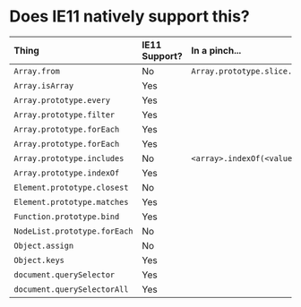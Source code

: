 # Does IE11 natively support this?

| Thing                        | IE11 Support? | In a pinch...                          |
|:-----------------------------|:--------------|:---------------------------------------|
| `Array.from`                 | No            | `Array.prototype.slice.call(<object>)` |
| `Array.isArray`              | Yes           |                                        |
| `Array.prototype.every`      | Yes           |                                        |
| `Array.prototype.filter`     | Yes           |                                        |
| `Array.prototype.forEach`    | Yes           |                                        |
| `Array.prototype.forEach`    | Yes           |                                        |
| `Array.prototype.includes`   | No            | `<array>.indexOf(<value>) !== -1`      |
| `Array.prototype.indexOf`    | Yes           |                                        |
| `Element.prototype.closest`  | No            |                                        |
| `Element.prototype.matches`  | Yes           |                                        |
| `Function.prototype.bind`    | Yes           |                                        |
| `NodeList.prototype.forEach` | No            |                                        |
| `Object.assign`              | No            |                                        |
| `Object.keys`                | Yes           |                                        |
| `document.querySelector`     | Yes | |
| `document.querySelectorAll`  | Yes | |
